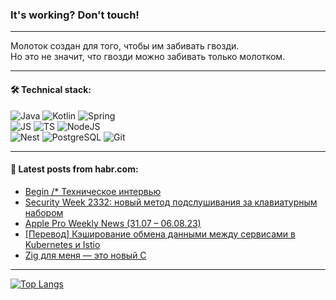 ### It's working? Don't touch!

---
Молоток создан для того, чтобы им забивать гвозди. <br>
Но это не значит, что гвозди можно забивать только молотком.

---

#### 🛠️ Technical stack:

![Java](https://img.shields.io/badge/Java-informational?logo=Oracle&style=flat&logoColor=white&color=FF4500)
![Kotlin](https://img.shields.io/badge/Kotlin-informational?logo=Kotlin&style=flat&logoColor=white&color=774D97)
![Spring](https://img.shields.io/badge/SpringBoot-informational?logo=SpringBoot&style=flat&logoColor=white&color=6DB33F) <br>
![JS](https://img.shields.io/badge/JS-informational?logo=javaScript&style=flat&logoColor=black&color=F7Df1E)
![TS](https://img.shields.io/badge/TypeScript-informational?logo=typeScript&style=flat&logoColor=black&color=0667A8)
![NodeJS](https://img.shields.io/badge/NodeJS-informational?logo=node.js&style=flat&logoColor=white&color=70A760) <br>
![Nest](https://img.shields.io/badge/NestJS-informational?logo=NestJS&style=flat&logoColor=white&color=E0234E)
![PostgreSQL](https://img.shields.io/badge/PostgreSQL-informational?logo=PostgreSQL&style=flat&logoColor=white&color=DAA520)
![Git](https://img.shields.io/badge/Git-informational?logo=git&style=flat&logoColor=white&color=778899)

___

#### 💬 Latest posts from habr.com:

<!-- BLOG-POST-LIST:START -->
- [Begin /* Техническое интервью](https://habr.com/ru/articles/753154/?utm_source=habrahabr&utm_medium=rss&utm_campaign=753154)
- [Security Week 2332: новый метод подслушивания за клавиатурным набором](https://habr.com/ru/companies/kaspersky/articles/753112/?utm_source=habrahabr&utm_medium=rss&utm_campaign=753112)
- [Apple Pro Weekly News &lpar;31.07 – 06.08.23&rpar;](https://habr.com/ru/articles/753108/?utm_source=habrahabr&utm_medium=rss&utm_campaign=753108)
- [[Перевод] Кэширование обмена данными между сервисами в Kubernetes и Istio](https://habr.com/ru/companies/southbridge/articles/753098/?utm_source=habrahabr&utm_medium=rss&utm_campaign=753098)
- [Zig для меня — это новый C](https://habr.com/ru/articles/753078/?utm_source=habrahabr&utm_medium=rss&utm_campaign=753078)
<!-- BLOG-POST-LIST:END -->

---
[![Top Langs](https://github-readme-stats-git-master-advtsetting-gmailcom.vercel.app/api/top-langs/?username=zloylis&langs_count=10&hide_title=false&title_color=e6edf3&size_weight=0.5&count_weight=0.5&layout=compact&hide_border=true&theme=dracula)](https://github.com/zloylis)

<!-- ![GitHub stats](https://github-readme-stats-git-master-advtsetting-gmailcom.vercel.app/api?username=zloylis&show_icons=true&hide_border=true&theme=dracula&hide_title=true&include_all_commits=true&count_private=true&hide=contribs&hide_rank=true) -->
